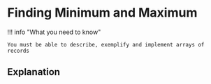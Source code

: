 # Finding Minimum and Maximum

!!! info "What you need to know"

	You must be able to describe, exemplify and implement arrays of records 

## Explanation
